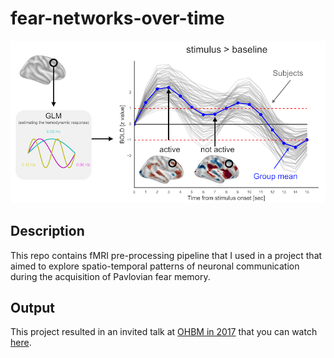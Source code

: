 # fear-networks-over-time

![](github_img.png)

## Description
This repo contains fMRI pre-processing pipeline that I used in a project that aimed to explore spatio-temporal patterns of neuronal communication during the acquisition of Pavlovian fear memory. 

## Output

This project resulted in an invited talk at [OHBM in 2017](https://www.humanbrainmapping.org/i4a/pages/index.cfm?pageID=3734) that you can watch [here](https://www.pathlms.com/ohbm/courses/5158/sections/7815/video_presentations/78437).
